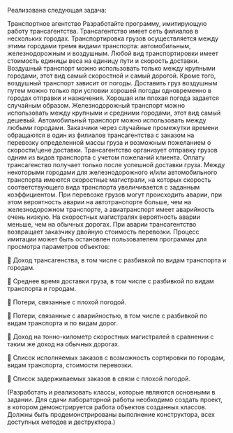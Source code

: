 Реализована следующая задача:

Транспортное агентство
Разработайте программу, имитирующую работу трансагентства. Трансагентство имеет сеть филиалов в нескольких городах.
Транспортировка грузов осуществляется между этими городами тремя видами транспорта: автомобильным, железнодорожным и воздушным.
Любой вид транспортировки имеет стоимость единицы веса на единицу пути и скорость доставки.
Воздушный транспорт можно использовать только между крупными городами, этот вид самый скоростной и самый дорогой.
Кроме того, воздушный транспорт зависит от погоды. Доставить груз воздушным путем можно только при условии хорошей погоды одновременно в городах отправки и назначения.
Хорошая или плохая погода задается случайным образом. Железнодорожный транспорт можно использовать между крупными и средними городами, этот вид самый дешевый.
Автомобильный транспорт можно использовать между любыми городами. Заказчики через случайные промежутки времени обращаются в один из филиалов трансагентства
с заказом на перевозку определенной массы груза и возможным пожеланием о скорости/цене доставки. Трансагентство организует отправку грузов одним из видов транспорта с учетом пожеланий клиента.
Оплату трансагенство получает только после успешной доставки груза. Между некоторыми городами для железнодорожного и/или автомобильного транспорта имеются скоростные магистрали,
на которых скорость соответствующего вида транспорта увеличивается с заданным коэффициентом. При перевозке грузов могут происходить аварии,
при этом вероятность аварии на автотранспорте больше, чем на железнодорожном транспорте, а авиатранспорт имеет аварийность очень низкую.
На скоростных магистралях вероятность аварии меньше, чем на обычных дорогах. При аварии трансагентство возвращает заказчику двойную стоимость перевозки.
Процесс имитации может быть остановлен пользователем программы для просмотра параметров объектов:

 Доход трансагенства, в том числе с разбивкой по видам транспорта и городам.

 Среднее время доставки груза, в том числе с разбивкой по видам транспорта и городам.

 Потери, связанные с плохой погодой.

 Потери, связанные с аварийностью, в том числе с разбивкой по видам транспорта и по видам дорог.

 Доход на тонно-километр скоростных магистралей в сравнении с таким же доход на обычных дорогах.

 Список исполняемых заказов с возможность сортировки по городам, видам транспорта, стоимости перевозки.

 Список задерживаемых заказов в связи с плохой погодой.

(Разработать и реализовать классы, которые являются основными в задании. Для сдачи лабораторной работы необходимо создать проект, в котором демонстрируется работа объектов созданных классов.
Должны быть продемонстрированы выполнение конструктора, всех доступных методов и деструктора.)
